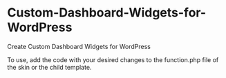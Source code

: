 # Custom-Dashboard-Widgets-for-WordPress
Create Custom Dashboard Widgets for WordPress

To use, add the code with your desired changes to the function.php file of the skin or the child template.
